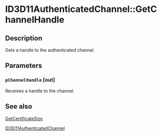 # ID3D11AuthenticatedChannel::GetChannelHandle

## Description

Gets a handle to the authenticated channel.

## Parameters

### `pChannelHandle` [out]

Receives a handle to the channel.

## See also

[GetCertificateSize](https://learn.microsoft.com/windows/desktop/medfound/getcertificatesize)

[ID3D11AuthenticatedChannel](https://learn.microsoft.com/windows/desktop/api/d3d11/nn-d3d11-id3d11authenticatedchannel)